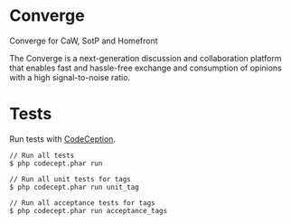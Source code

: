 Converge
======

Converge for CaW, SotP and Homefront

The Converge is a next-generation discussion and collaboration platform that
enables fast and hassle-free exchange and consumption of opinions with a high
signal-to-noise ratio.

Tests
=====

Run tests with [CodeCeption](http://codeception.com/).

```
// Run all tests
$ php codecept.phar run

// Run all unit tests for tags
$ php codecept.phar run unit_tag

// Run all acceptance tests for tags
$ php codecept.phar run acceptance_tags
```
